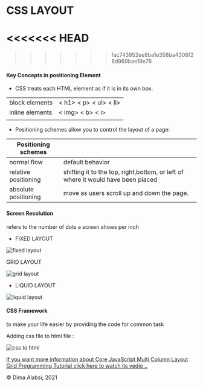 # CSS LAYOUT
<<<<<<< HEAD
=======

>>>>>>> fac743952ee8ba1e358ba4308f28d969bae19e76

#### Key Concepts in positioning Element

+ CSS treats each HTML element as if it is in its own box.

|||
|-----|-----|
|    block elements  |     < h1> < p> < ul> < li>  |
|     inline elements  |    < img>  < b> <  i> |
|||

 +  Positioning schemes  allow you to control the layout of a page:
 
  | Positioning schemes|      |
|-----|-----|
|   normal flow |      default behavior |
| relative positioning|  shifting it to the top, right,bottom, or left of where it would have been placed     |
| absolute positioning|  move as users scroll up and down the page.    |

#### Screen Resolution 
 refers to the number of dots a screen shows per inch


+ FIXED LAYOUT

![fixed layout](https://slidetodoc.com/presentation_image/d3b4c848faed28bc42e8d69927902c21/image-21.jpg)


GRID LAYOUT

![grid layout](https://cdn.iconscout.com/wordpress/2021/07/image--57-.png?w=1440&h=0)


+ LIQUID LAYOUT

![liquid layout](https://images.slideplayer.com/24/7463687/slides/slide_8.jpg)
 #### CSS Framework

 to make your life easier by providing the code for common task

Adding css file to html file :

 ![css to html](https://slidetodoc.com/presentation_image_h/1cb1b447a34c38aa30cc7a02c0ef7242/image-25.jpg)

 [If you want more information about Core JavaScript Multi Column Layout Grid Programming Tutorial
click here to watch its vedio ..](https://www.youtube.com/watch?v=_8_ivc3_pM4
)

  &copy; Dima Alabsi; 2021 
